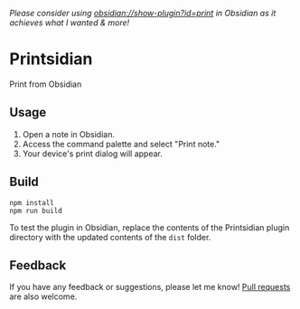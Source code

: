 _Please consider using <obsidian://show-plugin?id=print> in Obsidian as it achieves what I wanted & more!_

# Printsidian

Print from Obsidian

## Usage

1. Open a note in Obsidian.
2. Access the command palette and select "Print note."
3. Your device's print dialog will appear.

## Build

```
npm install
npm run build
```

To test the plugin in Obsidian, replace the contents of the Printsidian plugin directory with the updated contents of the `dist` folder.

## Feedback

If you have any feedback or suggestions, please let me know! [Pull requests](https://github.com/gitatmax/printsidian/pulls) are also welcome.

